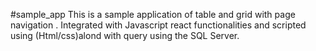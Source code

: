 #sample_app
This is a sample application of table and grid with page navigation . Integrated with Javascript react functionalities and scripted using (Html/css)alond with query using the SQL Server.
